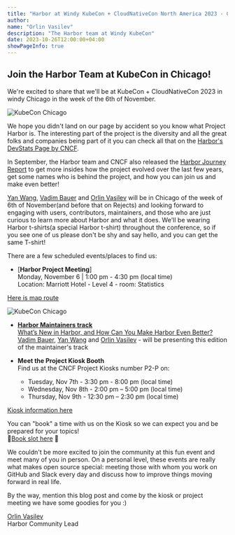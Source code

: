 ```yaml
---
title: "Harbor at Windy KubeCon + CloudNativeCon North America 2023 - Chicago"
author:
name: "Orlin Vasilev"
description: "The Harbor team at Windy KubeCon"
date: 2023-10-26T12:00:00+04:00
showPageInfo: true
---
```


## Join the Harbor Team at KubeCon in Chicago!

We're excited to share that we'll be at KubeCon + CloudNativeCon 2023 in windy Chicago in the week of the 6th of November.

![KubeCon Chicago](../img/kubeconna2023.jpeg)

We hope you didn't land on our page by accident so you know what Project Harbor is. The interesting part of the project is the diversity and all the great folks and companies being part of it you can check all that on the [Harbor's DevStats Page by CNCF](https://all.devstats.cncf.io/d/53/projects-health?orgId=1).

In September, the Harbor team and CNCF also released the [Harbor Journey Report](https://www.cncf.io/reports/harbor-project-journey-report/) to get more insides how the project evolved over the last few years, get some names who is behind the project, and how you can join us and make even better!


[Yan Wang](https://twitter.com/wy65701436), [Vadim Bauer](https://twitter.com/vad1mo) and [Orlin Vasilev](https://twitter.com/OrlinVasilev) will be in Chicago of the week of 6th of November(and before that on Rejects)
and looking forward to engaging with users, contributors, maintainers, and those who are just curious
to learn more about Harbor and what it does. We'll be wearing Harbor t-shirts(a special Harbor t-shirt)
throughout the conference, so if you see one of us please don't be shy and say
hello, and you can get the same T-shirt!

There are a few scheduled events/places to find us:

* [**Harbor Project Meeting**]  
Monday, November 6 | 1:00 pm - 4:30 pm (local time)  
Location: Marriott Hotel - Level 4 - room: Statistics

[Here is map route](https://www.google.com/maps/dir/McCormick+Place,+2301+S+Martin+Luther+King+Dr,+Chicago,+IL+60616,+United+States/Marriott+Marquis+Chicago,+South+Prairie+Avenue,+Chicago,+IL,+USA/@41.8522539,-87.6208091,17z/data=!3m2!4b1!5s0x880e2c7f97d40151:0xcbd79d4cafb0da6f!4m14!4m13!1m5!1m1!1s0x880e2b8114325857:0xde54f80e4327f5e2!2m2!1d-87.6158294!2d41.8527221!1m5!1m1!1s0x880e2c7faee6dc13:0x3431ad87f88215cd!2m2!1d-87.6205363!2d41.8540186!3e2?entry=ttu)
  
![KubeCon Chicago](../img/harbor-at-kubecon-na-2023-project-meting-map.png)


* [**Harbor Maintainers track**](https://sched.co/1R2sU)  
  [What’s New in Harbor, and How Can You Make Harbor Even Better?](https://sched.co/1R2sU)  
 [Vadim Bauer](https://twitter.com/vad1mo), [Yan Wang](https://twitter.com/wy65701436) and [Orlin Vasilev](https://twitter.com/OrlinVasilev) - will be presenting this edition of the maintainer's track  
  
  

* **Meet the Project Kiosk Booth**   
Find us at the CNCF Project Kiosks number P2-P on:  
  - Tuesday, Nov 7th - 3:30 pm - 8:00 pm (local time)  
  - Wednesday, Nov 8th - 2:00 pm – 5:00 pm (local time)  
  - Thursday, Nov 9th - 12:30 pm – 2:30 pm (local time)  



[Kiosk information here](https://events.linuxfoundation.org/kubecon-cloudnativecon-north-america/program/project-engagement/#kiosk-information)  

You can "book" a time with us on the Kiosk so we can expect you and be prepared for your topics!  
📅[Book slot here](https://calendly.com/goharbor/meet-kubeconna) 📅  



We couldn't be more excited to join the community at this fun event and
meet many of you in person. On a personal level, these events are
really what makes open source special: meeting those with whom you work on
GitHub and Slack every day and discuss how to improve things moving
forward in real life.

By the way, mention this blog post and come by the kiosk or project meeting we have some goodies for you :)

[Orlin Vasilev](https://twitter.com/OrlinVasilev)  
Harbor Community Lead
